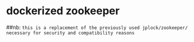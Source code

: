 # dockerized zookeeper

##nb: 
`
this is a replacement of the previously used jplock/zookeeper/
necessary for security and compatibility reasons
`